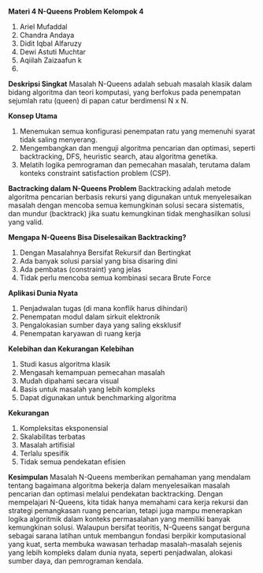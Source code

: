 **Materi 4
N-Queens Problem Kelompok 4**
1.	Ariel Mufaddal
2.	Chandra Andaya
3.	Didit Iqbal Alfaruzy
4.	Dewi Astuti Muchtar
5.	Aqiilah Zaizaafun k
6.	
**Deskripsi Singkat**
Masalah N-Queens  adalah sebuah masalah klasik dalam bidang algoritma dan teori komputasi,
 yang berfokus pada penempatan sejumlah ratu (queen) di papan catur berdimensi N x N.

**Konsep Utama**
1.	Menemukan semua konfigurasi penempatan ratu yang memenuhi syarat tidak saling menyerang.
2.	Mengembangkan dan menguji algoritma pencarian dan optimasi, seperti backtracking, DFS, heuristic search, atau algoritma genetika.
3.	Melatih logika pemrograman dan pemecahan masalah, terutama dalam konteks constraint satisfaction problem (CSP).

**Bactracking dalam N-Queens Problem**
Backtracking  adalah metode algoritma pencarian berbasis rekursi yang digunakan untuk
menyelesaikan masalah dengan mencoba semua kemungkinan solusi secara sistematis, dan mundur
 (backtrack) jika suatu kemungkinan tidak menghasilkan solusi yang valid.

**Mengapa N-Queens Bisa Diselesaikan Backtracking?**
1.	Dengan Masalahnya Bersifat Rekursif dan Bertingkat
2.	Ada banyak solusi parsial yang bisa disaring dini
3.	Ada pembatas (constraint) yang jelas
4.	Tidak perlu mencoba semua kombinasi secara Brute Force
   
**Aplikasi Dunia Nyata**
1.	Penjadwalan tugas (di mana konflik harus dihindari)
2.	Penempatan modul dalam sirkuit elektronik
3.	Pengalokasian sumber daya yang saling eksklusif
4.	Penempatan karyawan di ruang kerja
   
**Kelebihan dan Kekurangan**
**Kelebihan**
1.	Studi kasus algoritma klasik
2.	Mengasah kemampuan pemecahan masalah
3.	Mudah dipahami secara visual
4.	Basis untuk masalah yang lebih kompleks
5.	Dapat digunakan untuk benchmarking algoritma
   
**Kekurangan**
1.	Kompleksitas eksponensial
2.	Skalabilitas terbatas
3.	Masalah artifisial
4.	Terlalu spesifik
5.	Tidak semua pendekatan efisien
   
**Kesimpulan**
Masalah N-Queens memberikan pemahaman yang mendalam tentang bagaimana algoritma bekerja
 dalam menyelesaikan masalah pencarian dan optimasi melalui pendekatan backtracking.
 Dengan mempelajari N-Queens, kita tidak hanya memahami cara kerja rekursi dan strategi pemangkasan ruang pencarian,
tetapi juga mampu menerapkan logika algoritmik dalam konteks permasalahan yang memiliki banyak kemungkinan solusi.
 Walaupun bersifat teoritis, N-Queens sangat berguna sebagai sarana latihan untuk membangun fondasi berpikir
 komputasional yang kuat, serta membuka wawasan terhadap masalah-masalah sejenis yang lebih kompleks dalam dunia nyata,
seperti penjadwalan, alokasi sumber daya, dan pemrograman kendala.
